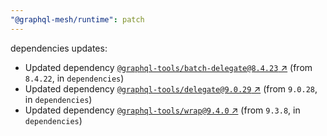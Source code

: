 ```yaml
---
"@graphql-mesh/runtime": patch
---
```

dependencies updates:
  - Updated dependency [`@graphql-tools/batch-delegate@8.4.23` ↗︎](https://www.npmjs.com/package/@graphql-tools/batch-delegate/v/8.4.23) (from `8.4.22`, in `dependencies`)
  - Updated dependency [`@graphql-tools/delegate@9.0.29` ↗︎](https://www.npmjs.com/package/@graphql-tools/delegate/v/9.0.29) (from `9.0.28`, in `dependencies`)
  - Updated dependency [`@graphql-tools/wrap@9.4.0` ↗︎](https://www.npmjs.com/package/@graphql-tools/wrap/v/9.4.0) (from `9.3.8`, in `dependencies`)
